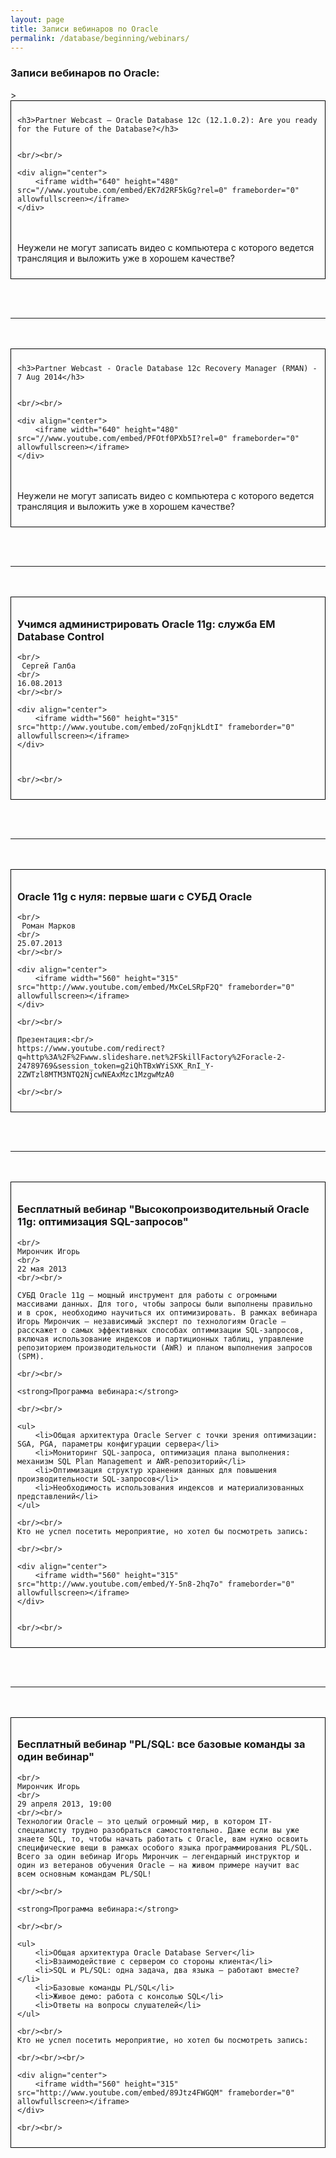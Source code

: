 ```yaml
---
layout: page
title: Записи вебинаров по Oracle
permalink: /database/beginning/webinars/
---
```


<h3>Записи вебинаров по Oracle:</h3>>



<div style="padding:10px; border:thin solid black;">

    <h3>Partner Webcast – Oracle Database 12c (12.1.0.2): Are you ready for the Future of the Database?</h3>


    <br/><br/>

    <div align="center">
        <iframe width="640" height="480" src="//www.youtube.com/embed/EK7d2RF5kGg?rel=0" frameborder="0" allowfullscreen></iframe>
    </div>

<br/><br/>
Неужели не могут записать видео с компьютера с которого ведется трансляция и выложить уже в хорошем качестве?

</div>



<br/><br/>
<hr>
<br/><br/>



<div style="padding:10px; border:thin solid black;">

    <h3>Partner Webcast - Oracle Database 12c Recovery Manager (RMAN) - 7 Aug 2014</h3>


    <br/><br/>

    <div align="center">
        <iframe width="640" height="480" src="//www.youtube.com/embed/PFOtf0PXb5I?rel=0" frameborder="0" allowfullscreen></iframe>
    </div>

<br/><br/>
Неужели не могут записать видео с компьютера с которого ведется трансляция и выложить уже в хорошем качестве?

</div>



<br/><br/>
<hr>
<br/><br/>


<div style="padding:10px; border:thin solid black;">
    <h3>Учимся администрировать Oracle 11g: служба EM Database Control  </h3>

    <br/>
     Сергей Галба
    <br/>
    16.08.2013
    <br/><br/>

    <div align="center">
    	<iframe width="560" height="315" src="http://www.youtube.com/embed/zoFqnjkLdtI" frameborder="0" allowfullscreen></iframe>
    </div>



    <br/><br/>
</div>


<br/><br/>
<hr/>
<br/><br/>

<div style="padding:10px; border:thin solid black;">
    <h3>Oracle 11g с нуля: первые шаги с СУБД Oracle </h3>

    <br/>
     Роман Марков
    <br/>
    25.07.2013
    <br/><br/>

    <div align="center">
    	<iframe width="560" height="315" src="http://www.youtube.com/embed/MxCeLSRpF2Q" frameborder="0" allowfullscreen></iframe>
    </div>

    <br/><br/>

    Презентация:<br/>
    https://www.youtube.com/redirect?q=http%3A%2F%2Fwww.slideshare.net%2FSkillFactory%2Foracle-2-24789769&session_token=g2iQhTBxWYiSXK_RnI_Y-2ZWTzl8MTM3NTQ2NjcwNEAxMzc1MzgwMzA0

    <br/><br/>

</div>

<br/><br/>
<hr/>
<br/><br/>


<div style="padding:10px; border:thin solid black;">
    <h3>Бесплатный вебинар "Высокопроизводительный Oracle 11g: оптимизация SQL-запросов"</h3>

    <br/>
    Мирончик Игорь
    <br/>
    22 мая 2013
    <br/><br/>

    СУБД Oracle 11g — мощный инструмент для работы с огромными массивами данных. Для того, чтобы запросы были выполнены правильно и в срок, необходимо научиться их оптимизировать. В рамках вебинара Игорь Мирончик — независимый эксперт по технологиям Oracle — расскажет о самых эффективных способах оптимизации SQL-запросов, включая использование индексов и партиционных таблиц, управление репозиторием производительности (AWR) и планом выполнения запросов (SPM).

    <br/><br/>

    <strong>Программа вебинара:</strong>

    <br/><br/>

    <ul>
    	<li>Общая архитектура Oracle Server с точки зрения оптимизации: SGA, PGA, параметры конфигурации сервера</li>
    	<li>Мониторинг SQL-запроса, оптимизация плана выполнения: механизм SQL Plan Management и AWR-репозиторий</li>
    	<li>Оптимизация структур хранения данных для повышения производительности SQL-запросов</li>
    	<li>Необходимость использования индексов и материализованных представлений</li>
    </ul>

    <br/><br/>
    Кто не успел посетить мероприятие, но хотел бы посмотреть запись:

    <br/><br/>

    <div align="center">
    	<iframe width="560" height="315" src="http://www.youtube.com/embed/Y-5n8-2hq7o" frameborder="0" allowfullscreen></iframe>
    </div>


    <br/><br/>

</div>


<br/><br/>
<hr/>
<br/><br/>

<div style="padding:10px; border:thin solid black;">
    <h3>Бесплатный вебинар "PL/SQL: все базовые команды за один вебинар"</h3>

    <br/>
    Мирончик Игорь
    <br/>
    29 апреля 2013, 19:00
    <br/><br/>
    Технологии Oracle — это целый огромный мир, в котором IT-специалисту трудно разобраться самостоятельно. Даже если вы уже знаете SQL, то, чтобы начать работать с Oracle, вам нужно освоить специфические вещи в рамках особого языка программирования PL/SQL. Всего за один вебинар Игорь Мирончик — легендарный инструктор и один из ветеранов обучения Oracle — на живом примере научит вас всем основным командам PL/SQL!

    <br/><br/>

    <strong>Программа вебинара:</strong>

    <br/><br/>

    <ul>
    	<li>Общая архитектура Oracle Database Server</li>
    	<li>Взаимодействие с сервером со стороны клиента</li>
    	<li>SQL и PL/SQL: одна задача, два языка – работают вместе?</li>
    	<li>Базовые команды PL/SQL</li>
    	<li>Живое демо: работа с консолью SQL</li>
    	<li>Ответы на вопросы слушателей</li>
    </ul>

    <br/><br/>
    Кто не успел посетить мероприятие, но хотел бы посмотреть запись:

    <br/><br/><br/>

    <div align="center">
    	<iframe width="560" height="315" src="http://www.youtube.com/embed/89Jtz4FWGQM" frameborder="0" allowfullscreen></iframe>
    </div>

    <br/><br/>

</div>
